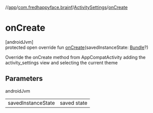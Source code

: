 //[app](../../../index.md)/[com.fredhappyface.brainf](../index.md)/[ActivitySettings](index.md)/[onCreate](on-create.md)

# onCreate

[androidJvm]\
protected open override fun [onCreate](on-create.md)(savedInstanceState: [Bundle](https://developer.android.com/reference/kotlin/android/os/Bundle.html)?)

Override the onCreate method from AppCompatActivity adding the activity_settings view and selecting the current theme

## Parameters

androidJvm

| | |
|---|---|
| savedInstanceState | saved state |
